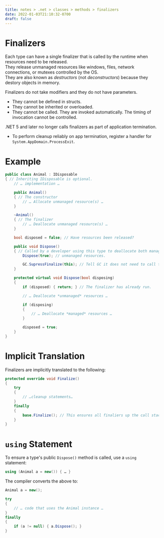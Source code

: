 ```yaml
---
title: notes > .net > classes > methods > finalizers
date: 2022-01-03T21:10:32-0700
draft: false
---
```

# Finalizers
Each type can have a single finalizer that is called by the runtime when resources need to be released.  
They release unmanaged resources like windows, files, network connections, or mutexes controlled by the OS.  
They are also known as *destructors* (not *deconstructors*) because they destory objects in memory.  

Finalizers do not take modifiers and they do not have parameters.  
- They cannot be defined in structs.  
- They cannot be inherited or overloaded.  
- They cannot be called. They are invoked automatically. The timing of invocation cannot be controlled.  

.NET 5 and later no longer calls finalizers as part of application termination.
- To perform cleanup reliably on app termination, register a handler for `System.AppDomain.ProcessExit`.

# Example
```cs
public class Animal : IDisposable 
{ // Inheriting IDisposable is optional.
    // … implementation …

    public Animal() 
    { // The constructor
        // … Allocate unmanaged resource(s) …
    }

    ~Animal() 
    { // The finalizer
        // … Deallocate unmanaged resource(s) …
    }

    bool disposed = false; // Have resources been released?

    public void Dispose() 
    { // Called by a developer using this type to deallocate both managed and
        Dispose(true); // unmanaged resources.

        GC.SupressFinalize(this); // Tell GC it does not need to call the finalizer.
    }

    protected virtual void Dispose(bool disposing) 
    {
        if (disposed) { return; } // The finalizer has already run.

        // … Deallocate *unmanaged* resources …

        if (disposing) 
        {
            // … Deallocate *managed* resources …
        }

        disposed = true;
    }
}
```

# Implicit Translation
Finalizers are implicitly translated to the following:
```cs
protected override void Finalize() 
{
    try 
    {
        // …cleanup statements…
    }
    finally 
    {
        base.Finalize(); // This ensures all finaliers up the call stack are invoked.
    }
}
```

# `using` Statement
To ensure a type's public `Dispose()` method is called, use a `using` statement:
```cs
using (Animal a = new()) { … }
```

The compiler converts the above to:
```cs
Animal a = new();

try 
{
    // … code that uses the Animal instance …
}
finally 
{
    if (a != null) { a.Dispose(); }
}
```
